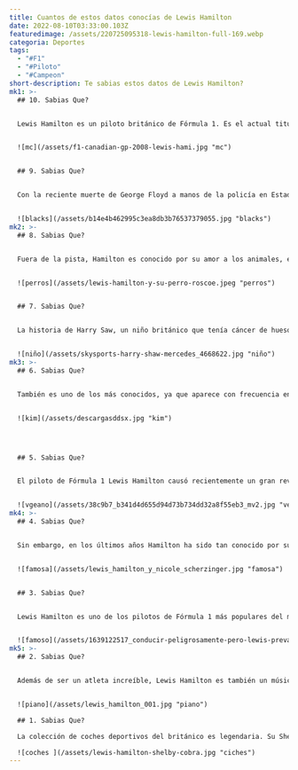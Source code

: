```yaml
---
title: Cuantos de estos datos conocías de Lewis Hamilton
date: 2022-08-10T03:33:00.103Z
featuredimage: /assets/220725095318-lewis-hamilton-full-169.webp
categoria: Deportes
tags:
  - "#F1"
  - "#Piloto"
  - "#Campeon"
short-description: Te sabias estos datos de Lewis Hamilton?
mk1: >-
  ## 10. Sabias Que?


  Lewis Hamilton es un piloto británico de Fórmula 1. Es el actual titular del WDC (campeonato mundial de pilotos), y también es el único piloto de la historia que ha ganado el WDC en años consecutivos (2014-2015). Conduce para McLaren desde 2007, y se convirtió en el piloto más joven en ganar un título mundial con McLaren cuando se coronó campeón en 2008. Actualmente en su carrera en la máxima categoría cuenta con 96 poles, 50 vueltas rápidas, 159 podios y este domingo 11 de octubre de 2020 igualó el récord de Michael Schumacher de 90 victorias en carrera, y está a punto de sumar su séptimo campeonato en este año atípico. Lewis Hamilton está ampliamente considerado como uno de los mejores pilotos de Fórmula 1 de todos los tiempos.


  ![mc](/assets/f1-canadian-gp-2008-lewis-hami.jpg "mc")


  ## 9. Sabias Que?


  Con la reciente muerte de George Floyd a manos de la policía en Estados Unidos, muchas personas han alzado la voz en solidaridad con su familia y se han pronunciado contra el racismo. Una de estas personas es el piloto de Fórmula 1 Lewis Hamilton. Ha sido muy crítico con la Fórmula 1 por no ser más empática con el problema del racismo y no hacer más por promover la inclusión. A raíz de sus declaraciones, la escudería de Hamilton, Mercedes, se ha sumado a este llamamiento, así como el resto de pilotos de la parrilla. La Fórmula 1 también ha emitido un comunicado en el que apoya la campaña para acabar con el racismo y promover la inclusión de género. Está claro que la gente ya no está dispuesta a tolerar el racismo y la exclusión, y que exige un cambio. La voz de Hamilton es sólo una de las muchas que están ayudando a crear un movimiento para el cambio.


  ![blacks](/assets/b14e4b462995c3ea8db3b76537379055.jpg "blacks")
mk2: >-
  ## 8. Sabias Que?


  Fuera de la pista, Hamilton es conocido por su amor a los animales, especialmente a los Bulldogs. Tiene dos Bulldogs, Roscoe y Coco, que viajan con él a todas partes. Ambos perros tienen sus propias cuentas en las redes sociales y son muy populares en Internet. Por desgracia, este año Coco falleció tras sufrir un ataque al corazón. Lewis se sintió desolado por la pérdida de su querido perro, y desde entonces se ha manifestado sobre la importancia del bienestar animal. Ha instado a sus fans a donar a organizaciones benéficas de animales en memoria de Coco, y se ha comprometido a seguir luchando por mejorar las condiciones de los animales tanto en el Reino Unido como en el resto del mundo.


  ![perros](/assets/lewis-hamilton-y-su-perro-roscoe.jpeg "perros")


  ## 7. Sabias Que?


  La historia de Harry Saw, un niño británico que tenía cáncer de huesos, es una historia que conmovió tanto al piloto que le dedicó la victoria del Gran Premio de España 2019 y por la valentía de enfrentarse al cáncer le entregó su trofeo. Lamentablemente días después el pequeño Harry falleció, pero sin duda sus últimos días fueron felices gracias al detalle que tuvo este gran deportista. Lewis Hamilton no solo es un gran deportista sino también un gran ser humano que sabe mostrar su solidaridad con los que más lo necesitan. Historias como esta nos hacen ver que hay cosas más importantes en la vida que ganar una carrera.


  ![niño](/assets/skysports-harry-shaw-mercedes_4668622.jpg "niño")
mk3: >-
  ## 6. Sabias Que?


  También es uno de los más conocidos, ya que aparece con frecuencia en alfombras rojas y pasarelas. En muchos sentidos, se le podría considerar la "Kim Kardashian de la Fórmula 1" por su notoriedad y su asociación con marcas de lujo. Sin embargo, a diferencia de Kardashian, Hamilton ha conseguido algo importante en su campo. Su carrera de piloto ha durado más de una década, durante la cual ha sido constantemente una de las principales figuras de este deporte. También ha mostrado un gran interés por la moda, vistiendo a menudo ropa de los diseñadores más prestigiosos. Una vez que se retire de la Fórmula 1, es probable que veamos aún más a Hamilton en las pasarelas y alfombras rojas.


  ![kim](/assets/descargasddsx.jpg "kim")




  ## 5. Sabias Que?


  El piloto de Fórmula 1 Lewis Hamilton causó recientemente un gran revuelo al anunciar que había cambiado su dieta y se había hecho vegano. Los motivos de la decisión de Hamilton son dos. En primer lugar, quiere dar un buen ejemplo a sus jóvenes fans. Como alguien con una gran plataforma, Hamilton siente la responsabilidad de promover hábitos alimenticios saludables. En segundo lugar, Hamilton cree que una dieta basada en plantas mejorará su rendimiento en las carreras. Ya ha notado una diferencia en sus niveles de energía y en el tiempo de recuperación desde que hizo el cambio. Con la temporada 2020 a la vuelta de la esquina, Hamilton espera que su nueva dieta le ayude a conseguir otro título de campeón. Sólo el tiempo dirá si el veganismo será el secreto del éxito para el célebre piloto.


  ![vgeano](/assets/38c9b7_b341d4d655d94d73b734dd32a8f55eb3_mv2.jpg "vegano")
mk4: >-
  ## 4. Sabias Que?


  Sin embargo, en los últimos años Hamilton ha sido tan conocido por su vida privada como por sus proezas en las carreras. Su relación de ocho años con Nicole Scherzinger, miembro del popular grupo musical Pussycat Dolls, fue muy seguida por los medios de comunicación. Sin embargo, la pareja rompió en 2015 y desde entonces Hamilton ha mantenido en gran medida su vida personal fuera de los focos. Aunque no se sabe si actualmente tiene una relación, una cosa es segura: Hamilton sigue centrado en su carrera y en seguir aumentando su legado como uno de los mejores pilotos de Fórmula 1 de todos los tiempos.


  ![famosa](/assets/lewis_hamilton_y_nicole_scherzinger.jpg "famosa")


  ## 3. Sabias Que?


  Lewis Hamilton es uno de los pilotos de Fórmula 1 más populares del mundo, y no es de extrañar que atraiga a algunos amigos famosos. Serena Williams, Justin Bieber, Neymar Jr, Will Smith, Rihanna y Nicki Minaj han sido vistos robando cámaras durante las transmisiones de la F1 como invitados de Lewis Hamilton. Pero no sólo los famosos se sienten atraídos por el piloto: Millie Bobby Brown, protagonista de la serie Stranger Things, también es una fan. Sin duda, Lewis es muy popular entre las personalidades del mundo del espectáculo. Sin embargo, su popularidad no se queda ahí. Lewis también es conocido por su labor benéfica, y ha creado la Comisión Hamilton para ayudar a aumentar la diversidad en el automovilismo. Con un abanico tan amplio de fans, no es de extrañar que Lewis Hamilton sea uno de los pilotos más populares de la Fórmula 1.


  ![famoso](/assets/1639122517_conducir-peligrosamente-pero-lewis-prevalece-el-esposo-de-serena-williams.jpg "famosos")
mk5: >-
  ## 2. Sabias Que?


  Además de ser un atleta increíble, Lewis Hamilton es también un músico y actor de talento. Empezó a tocar el piano cuando tenía sólo cuatro años, y a los diez ya actuaba en eventos locales. Además de la música clásica, a Hamilton le gusta escuchar y tocar hip hop, rap y reggae. Incluso ha dicho que le gustaría sacar un disco de uno o varios de estos géneros algún día. La actuación es otro de los intereses de Hamilton, que incluso ha protagonizado algunas películas y programas de televisión. No cabe duda de que Hamilton es un individuo de múltiples talentos con un brillante futuro por delante.


  ![piano](/assets/lewis_hamilton_001.jpg "piano")

  ## 1. Sabias Que?

  La colección de coches deportivos del británico es legendaria. Su Shelby GT500 de 1967 es un muscle car clásico que seguro que hace girar las cabezas, mientras que su Ferrari 599 SA Aperta es una obra de arte que seguro que impresiona incluso al coleccionista más exigente. Su Mercedes-AMG Project One es un hipercoche que seguro que acelera el pulso, mientras que su McLaren P1 es una auténtica obra maestra de la ingeniería. Por último, su Pagani Zonda 760 es una auténtica obra de arte que te dejará sin aliento. Cada uno de estos coches es un absoluto placer de conducir y sería la envidia de cualquier amante de los coches. ¡Gracias por considerar mi colección!

  ![coches ](/assets/lewis-hamilton-shelby-cobra.jpg "ciches")
---
```

